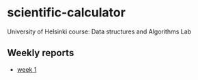 # scientific-calculator
University of Helsinki course: Data structures and Algorithms Lab  

## Weekly reports
- [week 1](documentation/weekly_reports/week_1.md)